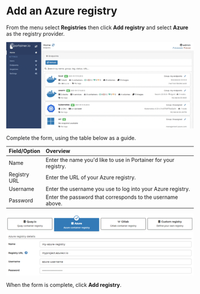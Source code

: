 # Add an Azure registry

From the menu select **Registries** then click **Add registry** and select **Azure** as the registry provider.

![](../../../.gitbook/assets/registries-add-azure-1.gif)

Complete the form, using the table below as a guide.

| Field/Option | Overview |
| :--- | :--- |
| Name | Enter the name you'd like to use in Portainer for your registry. |
| Registry URL | Enter the URL of your Azure registry. |
| Username | Enter the username you use to log into your Azure registry. |
| Password | Enter the password that corresponds to the username above. |

![](../../../.gitbook/assets/registries-add-azure-2.png)

When the form is complete, click **Add registry**.


